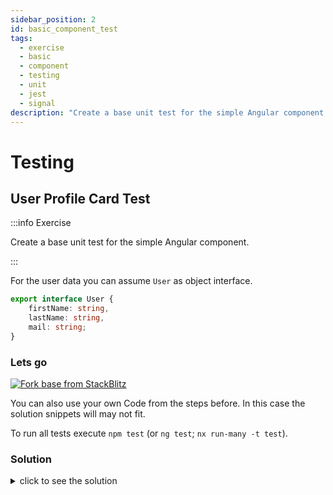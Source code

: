 ```yaml
---
sidebar_position: 2
id: basic_component_test
tags:
  - exercise
  - basic
  - component
  - testing
  - unit
  - jest
  - signal
description: "Create a base unit test for the simple Angular component."
---
```


# Testing

## User Profile Card Test

:::info Exercise

Create a base unit test for the simple Angular component.

:::

For the user data you can assume `User` as object interface.

```typescript title="user.model.ts"
export interface User {
    firstName: string,
    lastName: string,
    mail: string;
}
```

### Lets go

[![Fork base from StackBlitz](https://developer.stackblitz.com/img/open_in_stackblitz.svg)](https://stackblitz.com/edit/ex-base-create-component?file=src%2Fapp%2Fuser-profile-card%2Fuser-profile-card.component.spec.ts)

You can also use your own Code from the steps before. 
In this case the solution snippets will may not fit.

To run all tests execute `npm test` (or `ng test`; `nx run-many -t test`).

### Solution

<details>
  <summary>click to see the solution</summary>
  <div>
There are several ways to do this. 
Since we want to use Jest as unit testing library the example solution is implemented accordingly.

```bash
# run all tests
ng test
# or if script is defined
npm test
```

```typescript title="user-profile-card.component.spec.ts"
import {ComponentFixture, TestBed} from '@angular/core/testing';

import {User, UserProfileCardComponent} from './user-profile-card.component';
import {MockBuilder, MockRender, MockedComponentFixture, ngMocks} from 'ng-mocks';

describe('UserProfileCardComponent', () => {
    let component: UserProfileCardComponent;
    let fixture: MockedComponentFixture<UserProfileCardComponent>;

    beforeEach(() => MockBuilder(UserProfileCardComponent));

    it('should create', () => {
        fixture = MockRender(UserProfileCardComponent);
        component = fixture.point.componentInstance;
        fixture.detectChanges();
        expect(component).toBeTruthy();
    });

    describe('public data', () => {
        beforeEach(() => {
            fixture = MockRender(UserProfileCardComponent);
            component = fixture.point.componentInstance;
            fixture.detectChanges();
        });

        describe('user', () => {
            it('should provide the correct user', () => {
                expect(component.user()).toStrictEqual({
                    firstName: 'Nora',
                    lastName: 'Crawford',
                    mail: 'nora.crawford@dev.io',
                } as User);
            });

            it('should provide correct initials', () => {
                expect(component.userInitials()).toEqual('NC');
            });

            it('should provide correct full name', () => {
                expect(component.fullName()).toEqual('Nora Crawford');
            });
        });
    });

    describe('ui tests', () => {
        it('should match snapshot', () => {
            fixture = MockRender(UserProfileCardComponent);
            fixture.detectChanges();
            expect(fixture.point.nativeElement).toMatchSnapshot();
        });

        it('should show initials within `.upc__avatar`', () => {
            fixture = MockRender(UserProfileCardComponent);
            fixture.detectChanges();

            const avatarComponent = ngMocks.find('.upc__avatar');
            expect(avatarComponent.nativeElement.textContent).toContain('NC');
        });

        describe('show more', () => {
            let onShowMoreClickSpy: jest.SpyInstance;

            beforeEach(() => {
                fixture = MockRender(UserProfileCardComponent);
                component = fixture.point.componentInstance;
                fixture.detectChanges();

                onShowMoreClickSpy = jest.spyOn(component, 'onShowDropdownClicked');
            });

            it('should trigger click handler on click event', () => {
                const showMoreBtn = ngMocks.find('button.upc__show-dropdown');
                // Act
                ngMocks.click(showMoreBtn);
                // Assert
                expect(onShowMoreClickSpy).toHaveBeenCalledTimes(1);
            });
        });
    });
});
```

[![Open in StackBlitz](https://developer.stackblitz.com/img/open_in_stackblitz.svg)](https://stackblitz.com/edit/ex-base-testing-component?file=src%2Fapp%2Fuser-profile-card%2Fuser-profile-card.component.spec.ts)

  </div>
</details>
